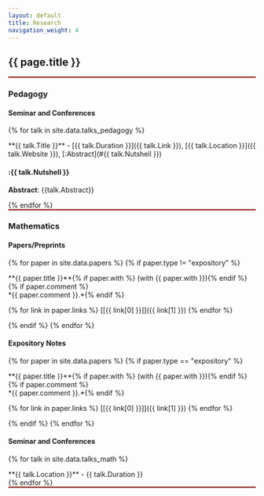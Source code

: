```yaml
---
layout: default
title: Research
navigation_weight: 4
---
```


<div style="border-bottom: 2px  solid #800000;">

## {{ page.title }}

</div>

<!--A pdf copy of my Research Statement as of Winter 2024 can be found here: [[Short](Research_Statement.pdf)], [[Long](Research_Statement_long.pdf)].-->


<div style="border-bottom: 2px  solid #800000;">

### Pedagogy

#### Seminar and Conferences

{% for talk in site.data.talks_pedagogy %}
<div class="course">
**{{ talk.Title }}** - [{{ talk.Duration }}]({{ talk.Link }}), [{{ talk.Location }}]({{ talk.Website }}), [:Abstract](#{{ talk.Nutshell }})

#### :{{ talk.Nutshell }}

__Abstract__: {{talk.Abstract}}
</div>
{% endfor %}


</div>

<div style="border-bottom: 2px  solid #800000;">

### Mathematics

#### Papers/Preprints

{% for paper in site.data.papers %}
{% if paper.type != "expository" %}
<div class="papers">
**{{ paper.title }}**{% if paper.with %} (with {{ paper.with }}){% endif %}{% if paper.comment %}<br/> *{{ paper.comment }}.*{% endif %}

{% for link in paper.links %} [\[{{ link[0] }}\]]({{ link[1] }}) {% endfor %}
</div>
{% endif %}
{% endfor %}

#### Expository Notes

{% for paper in site.data.papers %}
{% if paper.type == "expository" %}
<div class="papers">
**{{ paper.title }}**{% if paper.with %} (with {{ paper.with }}){% endif %}{% if paper.comment %}<br/> *{{ paper.comment }}.*{% endif %}

{% for link in paper.links %} [\[{{ link[0] }}\]]({{ link[1] }}) {% endfor %}
</div>
{% endif %}
{% endfor %}


#### Seminar and Conferences

{% for talk in site.data.talks_math %}
<div class="course">
**{{ talk.Location }}** - {{ talk.Duration }}
</div>
{% endfor %}

</div>
